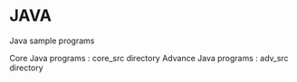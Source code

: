 # JAVA
Java sample programs 

Core Java programs : core_src directory
Advance Java programs : adv_src directory
